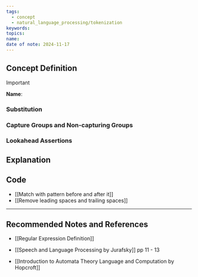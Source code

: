 ```yaml
---
tags:
  - concept
  - natural_language_processing/tokenization
keywords: 
topics: 
name: 
date of note: 2024-11-17
---
```


## Concept Definition

>[!important]
>**Name**: 


### Substitution



### Capture Groups and Non-capturing Groups



### Lookahead Assertions




## Explanation



## Code 

- [[Match with pattern before and after it]]
- [[Remove leading spaces and trailing spaces]]


-----------
##  Recommended Notes and References


- [[Regular Expression Definition]]


- [[Speech and Language Processing by Jurafsky]] pp 11 - 13
- [[Introduction to Automata Theory Language and Computation by Hopcroft]]
